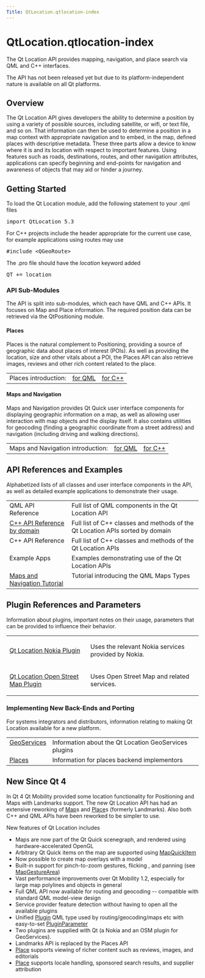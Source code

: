 ```yaml
---
Title: QtLocation.qtlocation-index
---
```


# QtLocation.qtlocation-index

<span class="subtitle"></span>
<!-- $$$qtlocation-index.html-description -->
<p>The Qt Location API provides mapping, navigation, and place search via QML and C++ interfaces.</p>
<p>The API has not been released yet but due to its platform-independent nature is available on all Qt platforms.</p>
<h2>Overview</h2>
<p>The Qt Location API gives developers the ability to determine a position by using a variety of possible sources, including satellite, or wifi, or text file, and so on. That information can then be used to determine a position in a map context with appropriate navigation and to embed, in the map, defined places with descriptive metadata. These three parts allow a device to know where it is and its location with respect to important features. Using features such as roads, destinations, routes, and other navigation attributes, applications can specify beginning and end-points for navigation and awareness of objects that may aid or hinder a journey.</p>
<h2>Getting Started</h2>
<p>To load the Qt Location module, add the following statement to your .qml files</p>
<pre class="cpp">import <span class="type">QtLocation</span> <span class="number">5.3</span></pre>
<p>For C++ projects include the header appropriate for the current use case, for example applications using routes may use</p>
<pre class="cpp"><span class="preprocessor">#include &lt;QGeoRoute&gt; </span></pre>
<p>The .pro file should have the <i>location</i> keyword added</p>
<pre class="cpp">QT <span class="operator">+</span><span class="operator">=</span> location</pre>
<h3>API Sub-Modules</h3>
<p>The API is split into sub-modules, which each have QML and C++ APIs. It focuses on Map and Place information. The required position data can be retrieved via the QtPositioning module.</p>
<h4>Places</h4>
<p>Places is the natural complement to Positioning, providing a source of geographic data about places of interest (POIs). As well as providing the location, size and other vitals about a POI, the Places API can also retrieve images, reviews and other rich content related to the place.</p>
<table class="generic">
<tr valign="top"><td >Places introduction:</td><td ><a href="QtLocation.location-places-qml.md">for QML</a></td><td ><a href="QtLocation.location-places-cpp.md">for C++</a></td></tr>
</table>
<h4>Maps and Navigation</h4>
<p>Maps and Navigation provides Qt Quick user interface components for displaying geographic information on a map, as well as allowing user interaction with map objects and the display itself. It also contains utilities for geocoding (finding a geographic coordinate from a street address) and navigation (including driving and walking directions).</p>
<table class="generic">
<tr valign="top"><td >Maps and Navigation introduction:</td><td ><a href="QtLocation.location-maps-qml.md">for QML</a></td><td ><a href="QtLocation.location-maps-cpp.md">for C++</a></td></tr>
</table>
<h2>API References and Examples</h2>
<p>Alphabetized lists of all classes and user interface components in the API, as well as detailed example applications to demonstrate their usage.</p>
<table class="generic">
<tr valign="top"><td >QML API Reference</td><td >Full list of QML components in the Qt Location API</td></tr>
<tr valign="top"><td ><a href="QtLocation.qtlocation-cpp.md">C++ API Reference by domain</a></td><td >Full list of C++ classes and methods of the Qt Location APIs sorted by domain</td></tr>
<tr valign="top"><td >C++ API Reference</td><td >Full list of C++ classes and methods of the Qt Location APIs</td></tr>
<tr valign="top"><td >Example Apps</td><td >Examples demonstrating use of the Qt Location APIs</td></tr>
<tr valign="top"><td ><a href="QtLocation.qml-location5-maps.md">Maps and Navigation Tutorial</a></td><td >Tutorial introducing the QML Maps Types</td></tr>
</table>
<h2>Plugin References and Parameters</h2>
<p>Information about plugins, important notes on their usage, parameters that can be provided to influence their behavior.</p>
<table class="annotated">
<tr class="odd topAlign"><td class="tblName"><p><a href="QtLocation.location-plugin-nokia.md">Qt Location Nokia Plugin</a></p></td><td class="tblDescr"><p>Uses the relevant Nokia services provided by Nokia.</p></td></tr>
<tr class="even topAlign"><td class="tblName"><p><a href="QtLocation.location-plugin-osm.md">Qt Location Open Street Map Plugin</a></p></td><td class="tblDescr"><p>Uses Open Street Map and related services.</p></td></tr>
</table>
<h3>Implementing New Back-Ends and Porting</h3>
<p>For systems integrators and distributors, information relating to making Qt Location available for a new platform.</p>
<table class="generic">
<tr valign="top"><td ><a href="QtLocation.qtlocation-geoservices.md">GeoServices</a></td><td >Information about the Qt Location GeoServices plugins</td></tr>
<tr valign="top"><td ><a href="QtLocation.location-places-backend.md">Places</a></td><td >Information for places backend implementors</td></tr>
</table>
<h2>New Since Qt 4</h2>
<p>In Qt 4 Qt Mobility provided some location functionality for Positioning and Maps with Landmarks support. The new Qt Location API has had an extensive reworking of <a href="QtLocation.Map.md">Map</a>s and <a href="QtLocation.Place.md">Place</a>s (formerly Landmarks). Also both C++ and QML APIs have been reworked to be simpler to use.</p>
<p>New features of Qt Location includes</p>
<ul>
<li>Maps are now part of the Qt Quick scenegraph, and rendered using hardware-accelerated OpenGL</li>
<li>Arbitrary Qt Quick items on the map are supported using <a href="QtLocation.MapQuickItem.md">MapQuickItem</a></li>
<li>Now possible to create map overlays with a model</li>
<li>Built-in support for pinch-to-zoom gestures, flicking , and panning (see <a href="QtLocation.MapGestureArea.md">MapGestureArea</a>)</li>
<li>Vast performance improvements over Qt Mobility 1.2, especially for large map polylines and objects in general</li>
<li>Full QML API now available for routing and geocoding -- compatible with standard QML model-view design</li>
<li>Service provider feature detection without having to open all the available plugins</li>
<li>Unified <a href="QtLocation.Plugin.md">Plugin</a> QML type used by routing/geocoding/maps etc with easy-to-set <a href="QtLocation.PluginParameter.md">PluginParameter</a></li>
<li>Two plugins are supplied with Qt (a Nokia and an OSM plugin for GeoServices).</li>
<li>Landmarks API is replaced by the Places API</li>
<li><a href="QtLocation.Place.md">Place</a> supports viewing of richer content such as reviews, images, and editorials</li>
<li><a href="QtLocation.Place.md">Place</a> supports locale handling, sponsored search results, and supplier attribution</li>
</ul>
<!-- @@@qtlocation-index.html -->
